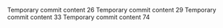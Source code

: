 Temporary commit content 26
Temporary commit content 29
Temporary commit content 33
Temporary commit content 74
